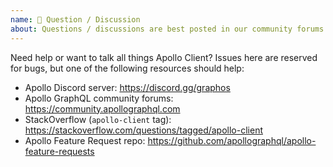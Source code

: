```yaml
---
name: 🤗 Question / Discussion
about: Questions / discussions are best posted in our community forums or StackOverflow.
---
```


Need help or want to talk all things Apollo Client? Issues here are reserved for bugs, but one of the following resources should help:

* Apollo Discord server: https://discord.gg/graphos
* Apollo GraphQL community forums: https://community.apollographql.com
* StackOverflow (`apollo-client` tag): https://stackoverflow.com/questions/tagged/apollo-client
* Apollo Feature Request repo: https://github.com/apollographql/apollo-feature-requests
